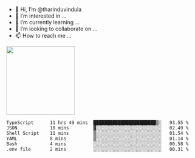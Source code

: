 - 👋 Hi, I’m @tharinduvindula
- 👀 I’m interested in ...
- 🌱 I’m currently learning ...
- 💞️ I’m looking to collaborate on ...
- 📫 How to reach me ...

<!---
tharinduvindula/tharinduvindula is a ✨ special ✨ repository because its `README.md` (this file) appears on your GitHub profile.
You can click the Preview link to take a look at your changes.
--->

<img height="180em" src="https://github-readme-stats.vercel.app/api?username=tharinduvindula&show_icons=true&hide_border=false&&count_private=true&include_all_commits=true" />


<!--START_SECTION:waka-->

```text
TypeScript      11 hrs 49 mins  ███████████████████████▒░   93.55 %
JSON            18 mins         ▓░░░░░░░░░░░░░░░░░░░░░░░░   02.49 %
Shell Script    11 mins         ▒░░░░░░░░░░░░░░░░░░░░░░░░   01.54 %
YAML            8 mins          ▒░░░░░░░░░░░░░░░░░░░░░░░░   01.14 %
Bash            4 mins          ░░░░░░░░░░░░░░░░░░░░░░░░░   00.58 %
.env file       2 mins          ░░░░░░░░░░░░░░░░░░░░░░░░░   00.31 %
```

<!--END_SECTION:waka-->
